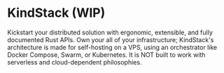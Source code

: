 # KindStack (WIP)

Kickstart your distributed solution with ergonomic, extensible, and fully documented Rust APIs. Own your all of your infrastructure; KindStack's architecture is made for self-hosting on a VPS, using an orchestrator like Docker Compose, Swarm, or Kubernetes. It is NOT built to work with serverless and cloud-dependent philosophies.
